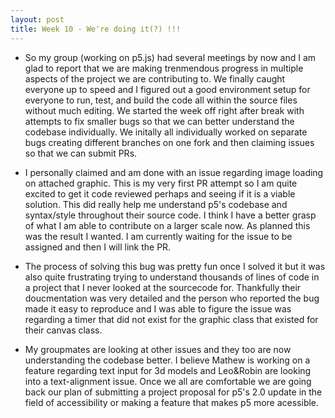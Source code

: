 ```yaml
---
layout: post
title: Week 10 - We're doing it(?) !!!
---
```


- So my group (working on p5.js) had several meetings by now and I am glad to report that we are making trenmendous progress in multiple aspects of the project we are contributing to. We finally caught everyone up to speed and I figured out a good environment setup for everyone to run, test, and build the code all within the source files without much editing. We started the week off right after break with attempts to fix smaller bugs so that we can better understand the codebase individually. We initally all individually worked on separate bugs creating different branches on one fork and then claiming issues so that we can submit PRs.

- I personally claimed and am done with an issue regarding image loading on attached graphic. This is my very first PR attempt so I am quite excited to get it code reviewed perhaps and seeing if it is a viable solution. This did really help me understand p5's codebase and syntax/style throughout their source code. <!--more--> I think I have a better grasp of what I am able to contribute on a larger scale now. As planned this was the result I wanted. I am currently waiting for the issue to be assigned and then I will link the PR.

- The process of solving this bug was pretty fun once I solved it but it was also quite frustrating trying to understand thousands of lines of code in a project that I never looked at the sourcecode for. Thankfully their doucmentation was very detailed and the person who reported the bug made it easy to reproduce and I was able to figure the issue was regarding a timer that did not exist for the graphic class that existed for their canvas class.

- My groupmates are looking at other issues and they too are now understanding the codebase better. I believe Mathew is working on a feature regarding text input for 3d models and Leo&Robin are looking into a text-alignment issue. Once we all are comfortable we are going back our plan of submitting a project proposal for p5's 2.0 update in the field of accessibility or making a feature that makes p5 more acessible.